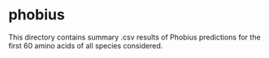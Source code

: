 # phobius

This directory contains summary .csv results of Phobius predictions for the first 60 amino acids of all species considered.